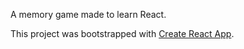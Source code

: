 A memory game made to learn React.

This project was bootstrapped with [Create React App](https://github.com/facebook/create-react-app).

